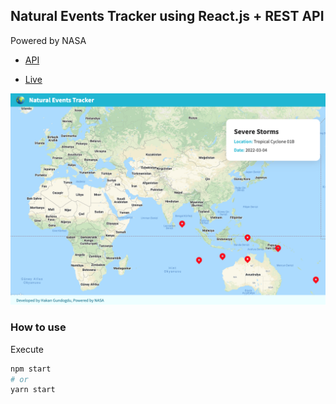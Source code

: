 ## Natural Events Tracker using React.js + REST API

Powered by NASA

- [API](https://eonet.gsfc.nasa.gov/docs/v3)

- [Live](https://hakangundogdu.github.io/Natural-Events-Tracker)

![](src/assets/project.png)

### How to use

Execute

```bash
npm start
# or
yarn start
```
